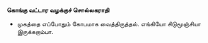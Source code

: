 **கொங்கு வட்டார வழக்குச் சொல்லகராதி**
- முகத்தை எப்போதும் கோபமாக வைத்திருத்தல். எங்கியோ சிடுமூஞ்சியா இருக்கறாம்பா.

